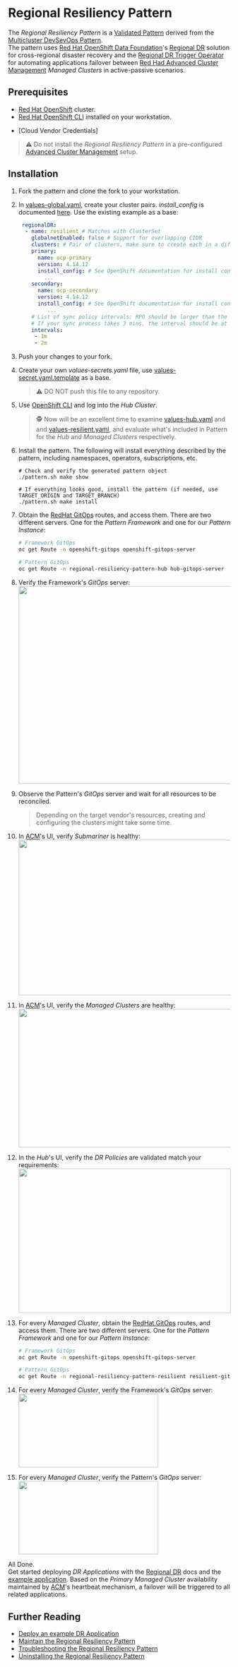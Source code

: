 # Regional Resiliency Pattern

The _Regional Resiliency Pattern_ is a [Validated Pattern][vp] derived from the
[Multicluster DevSevOps Pattern][devsecops].<br/>
The pattern uses [Red Hat OpenShift Data Foundation][odf]'s [Regional DR][regional] solution for
cross-regional disaster recovery and the [Regional DR Trigger Operator][rdrtrigger] for automating
applications failover between [Red Had Advanced Cluster Management][acm] _Managed Clusters_ in
active-passive scenarios.

## Prerequisites

- [Red Hat OpenShift][openshift] cluster.
- [Red Hat OpenShift CLI][oc] installed on your workstation.
<!-- TODO add credentials requirements -->
- [Cloud Vendor Credentials]

> :warning: Do not install the _Regional Resiliency Pattern_ in a pre-configured
> [Advanced Cluster Management][acm] setup.

## Installation

1. Fork the pattern and clone the fork to your workstation.

2. In [values-global.yaml](values-global.yaml), create your cluster pairs. _install_config_ is
   documented [here][install_config]. Use the existing example as a base:

   ```yaml
    regionalDR:
     - name: resilient # Matches with ClusterSet
       globalnetEnabled: false # Support for overlapping CIDR
       clusters: # Pair of clusters, make sure to create each in a different region
       primary:
         name: ocp-primary
         version: 4.14.12
         install_config: # See OpenShift documentation for install config spec
           ...
       secondary:
         name: ocp-secondary
         version: 4.14.12
         install_config: # See OpenShift documentation for install config spec
            ...
       # List of sync policy intervals: RPO should be larger than the sync time.
       # If your sync process takes 3 mins, the interval should be at least 4-5 mins.
       intervals:
        - 1m
        - 2m
   ```

3. Push your changes to your fork.

4. Create your own _values-secrets.yaml_ file, use
   [values-secret.yaml.template](values-secret.yaml.template) as a base.

   > :warning: DO NOT push this file to any repository.

5. Use [OpenShift CLI][oc] and log into the _Hub Cluster_.

   > :detective: Now will be an excellent time to examine [values-hub.yaml](values-hub.yaml) and
   > and [values-resilient.yaml](values-resilient.yaml), and evaluate what's included in Pattern for
   > the _Hub_ and _Managed Clusters_ respectively.

6. Install the pattern. The following will install everything described by the pattern, including namespaces,
   operators, subscriptions, etc.

   ```shell
   # Check and verify the generated pattern object
   ./pattern.sh make show

   # If everything looks good, install the pattern (if needed, use TARGET_ORIGIN and TARGET_BRANCH)
   ./pattern.sh make install
   ```

7. Obtain the [RedHat GitOps][gitops] routes, and access them. There are two different servers. One
   for the _Pattern Framework_ and one for our _Pattern Instance_:

   ```sh
   # Framework GitOps
   oc get Route -n openshift-gitops openshift-gitops-server

   # Pattern GitOps
   oc get Route -n regional-resiliency-pattern-hub hub-gitops-server
   ```

8. Verify the Framework's _GitOps_ server:<br/>
   <img src="https://raw.githubusercontent.com/RHEcosystemAppEng/regional-resiliency-pattern/main/doc/hub-framework-gitops.png" width="670" height="448" alt="">

9. Observe the Pattern's _GitOps_ server and wait for all resources to be reconciled.

   > Depending on the target vendor's resources, creating and configuring the clusters might take
   > some time.

10. In [ACM][acm]'s UI, verify _Submariner_ is healthy:<br/>
    <img src="https://raw.githubusercontent.com/RHEcosystemAppEng/regional-resiliency-pattern/main/doc/submariner.png" width="782" height="352" alt="">

11. In [ACM][acm]'s UI, verify the _Managed Clusters_ are healthy:<br/>
    <img src="https://raw.githubusercontent.com/RHEcosystemAppEng/regional-resiliency-pattern/main/doc/clusters.png" width="907" height="314" alt="">

12. In the _Hub_'s UI, verify the _DR Policies_ are validated match your requirements:<br/>
    <img src="https://raw.githubusercontent.com/RHEcosystemAppEng/regional-resiliency-pattern/main/doc/drpolicies.png" width="480" height="327" alt="">

13. For every _Managed Cluster_, obtain the [RedHat GitOps][gitops] routes, and access them. There
    are two different servers. One for the _Pattern Framework_ and one for our _Pattern Instance_:

    ```sh
    # Framework GitOps
    oc get Route -n openshift-gitops openshift-gitops-server

    # Pattern GitOps
    oc get Route -n regional-resiliency-pattern-resilient resilient-gitops-server
    ```

14. For every _Managed Cluster_, verify the Framework's _GitOps_ server:<br/>
    <img src="https://raw.githubusercontent.com/RHEcosystemAppEng/regional-resiliency-pattern/main/doc/mc-framework-gitops.png" width="316" height="167" alt="">

15. For every _Managed Cluster_, verify the Pattern's _GitOps_ server:<br/>
    <img src="https://raw.githubusercontent.com/RHEcosystemAppEng/regional-resiliency-pattern/main/doc/mc-pattern-gitops.png" width="316" height="166" alt="">

All Done.<br/>
Get started deploying _DR Applications_ with the [Regional DR][regional] docs and the
[example application][example-app]. Based on the _Primary Managed Cluster_ availability maintained
by [ACM][acm]'s heartbeat mechanism, a failover will be triggered to all related applications.

## Further Reading

- [Deploy an example DR Application][example-app]
- [Maintain the Regional Resiliency Pattern][maintenance]
- [Troubleshooting the Regional Resiliency Pattern][troubleshooting]
- [Uninstalling the Regional Resiliency Pattern][uninstalling]

<!--LINKS-->
[acm]: https://www.redhat.com/en/technologies/management/advanced-cluster-management
[devsecops]: https://validatedpatterns.io/patterns/devsecops/
[example-app]: https://github.com/RHEcosystemAppEng/regional-resiliency-pattern/blob/main/doc/ExampleDRApp.md
[install_config]: https://docs.openshift.com/container-platform/4.14/installing/installing_aws/installing-aws-customizations.html
[gitops]: https://www.redhat.com/en/technologies/cloud-computing/openshift/gitops
[maintenance]: https://github.com/RHEcosystemAppEng/regional-resiliency-pattern/blob/main/doc/Maintenance.md
[oc]: https://docs.openshift.com/container-platform/4.14/cli_reference/openshift_cli/getting-started-cli.html
[odf]: https://access.redhat.com/documentation/en-us/red_hat_openshift_data_foundation/4.14
[openshift]: https://www.redhat.com/en/technologies/cloud-computing/openshift
[rdrtrigger]: https://github.com/RHEcosystemAppEng/regional-dr-trigger-operator-chart
[regional]: https://access.redhat.com/documentation/en-us/red_hat_openshift_data_foundation/4.14/html/configuring_openshift_data_foundation_disaster_recovery_for_openshift_workloads/rdr-solution
[troubleshooting]: https://github.com/RHEcosystemAppEng/regional-resiliency-pattern/blob/main/doc/Troubleshooting.md
[uninstalling]: https://github.com/RHEcosystemAppEng/regional-resiliency-pattern/blob/main/doc/Uninstalling.md
[vp]: https://validatedpatterns.io/
